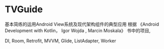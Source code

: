 # TVGuide
基本简练的运用Android View系统及现代架构组件的典型应用  根据 《Android Development with Kotlin， Igor Wojda , Marcin Moskala》 书中的项目,

DI, Room, Retrofit, MVVM, Glide, ListAdapter, Worker
